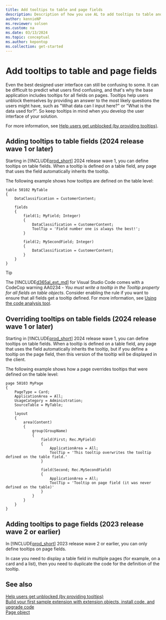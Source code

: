 ```yaml
---
title: Add tooltips to table and page fields
description: Description of how you use AL to add tooltips to table and page fields so that they're available when users hover over fields in the client.
author: kennieNP
ms.reviewer: solsen
ms.custom: na
ms.date: 03/13/2024
ms.topic: conceptual
ms.author: kepontop
ms.collection: get-started
---
```


# Add tooltips to table and page fields

Even the best designed user interface can still be confusing to some. It can be difficult to predict what users find confusing, and that's why the base application includes tooltips for all fields on pages. Tooltips help users unblock themselves by providing an answer to the most likely questions the users might have, such as "What data can I input here?" or "What is the data used for?". So keep tooltips in mind when you develop the user interface of your solution.

For more information, see [Help users get unblocked (by providing tooltips)](../user-assistance.md#help-users-get-unblocked).

## Adding tooltips to table fields (2024 release wave 1 or later)

Starting in [!INCLUDE[prod_short](includes/prod_short.md)] 2024 release wave 1, you can define tooltips on table fields. When a tooltip is defined on a table field, any page that uses the field automatically inherits the tooltip. 

The following example shows how tooltips are defined on the table level:

```AL
table 50102 MyTable
{
    DataClassification = CustomerContent;

    fields
    {
        field(1; MyField; Integer)
        {
            DataClassification = CustomerContent;
            ToolTip = 'Field number one is always the best!';
        }

        field(2; MySecondField; Integer)
        {
            DataClassification = CustomerContent;
        }
    }
}
```

> [!TIP]
> The [!INCLUDE[d365al_ext_md](../includes/d365al_ext_md.md)] for Visual Studio Code comes with a CodeCop warning AA0234 - *You must write a tooltip in the Tooltip property for all fields on table objects*. Consider enabling the rule if you want to ensure that all fields get a tooltip defined. For more information, see [Using the code analysis tool](devenv-using-code-analysis-tool.md).

## Overriding tooltips on table fields (2024 release wave 1 or later)

Starting in [!INCLUDE[prod_short](includes/prod_short.md)] 2024 release wave 1, you can define tooltips on table fields. When a tooltip is defined on a table field, any page that uses the field automatically inherits the tooltip, but if you define a tooltip on the page field, then this version of the tooltip will be displayed in the client.

The following example shows how a page overrides tooltips that were defined on the table level:

```AL
page 50103 MyPage
{
    PageType = Card;
    ApplicationArea = All;
    UsageCategory = Administration;
    SourceTable = MyTable;

    layout
    {
        area(Content)
        {
            group(GroupName)
            {
                field(First; Rec.MyField)
                {
                    ApplicationArea = All;
                    ToolTip = 'This tooltip overwrites the tooltip defined on the table field.'
                }

                field(Second; Rec.MySecondField)
                {
                    ApplicationArea = All;
                    ToolTip = 'Tooltip on page field (it was never defined on the table)'
                }
            }
        }
    }
}
```



## Adding tooltips to page fields (2023 release wave 2 or earlier)

In [!INCLUDE[prod_short](includes/prod_short.md)] 2023 release wave 2 or earlier, you can only define tooltips on page fields. 

In case you need to display a table field in multiple pages (for example, on a card and a list), then you need to duplicate the code for the definition of the tooltip.

## See also

[Help users get unblocked (by providing tooltips)](../user-assistance.md#help-users-get-unblocked)  
[Build your first sample extension with extension objects, install code, and upgrade code](devenv-extension-example.md)  
[Page object](devenv-page-object.md)  
